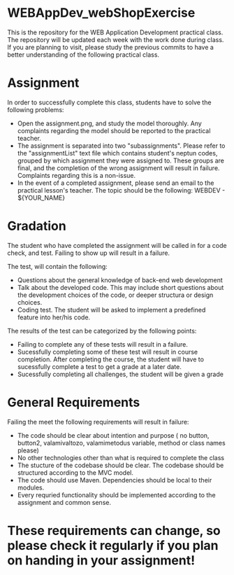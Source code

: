 # WEBAppDev_webShopExercise
This is the repository for the WEB Application Development practical class.
The repository will be updated each week with the work done during class. 
If you are planning to visit, please study the previous commits to have a better understanding of the following practical class.

# Assignment

In order to successfully complete this class, students have to solve the following problems:
 
 - Open the assignment.png, and study the model thoroughly. Any complaints regarding the model should be reported to the practical teacher.
 - The assignment is separated into two "subassignments". Please refer to the "assignmentList" text file  which contains student's neptun codes, grouped by which assignment they were assigned to. These groups are final, and the completion of the wrong assignment will result in failure. Complaints regarding this is a non-issue.  
 - In the event of a completed assignment, please send an email to the practical lesson's teacher. The topic should be the following: WEBDEV - ${YOUR_NAME}
 
# Gradation

The student who have completed the assignment will be called in for a code check, and test. 
Failing to show up will result in a failure.

The test, will contain the following:
- Questions about the general knowledge of back-end web development
- Talk about the developed code. This may include short questions about the development choices of the code, or deeper structura or design choices.
- Coding test. The student will be asked to implement a predefined feature into her/his code. 

The results of the test can be categorized by the following points:
- Failing to complete any of these tests will result in a failure.
- Sucessfully completing some of these test will result in course completion. After completing the course, the student will have to sucessfully complete a test to get a grade at a later date.
- Sucessfully completing all challenges, the student will be given a grade

# General Requirements

Failing the meet the following requirements will result in failure:
- The code should be clear about intention and purpose ( no button, button2, valamivaltozo, valamimetodus variable, method or class names please)
- No other technologies other than what is required to complete the class
- The stucture of the codebase should be clear. The codebase should be structured according to the MVC model.
- The code should use Maven. Dependencies should be local to their modules.
- Every requried functionality should be implemented according to the assignment and common sense.


# These requirements can change, so please check it regularly if you plan on handing in your assignment!


